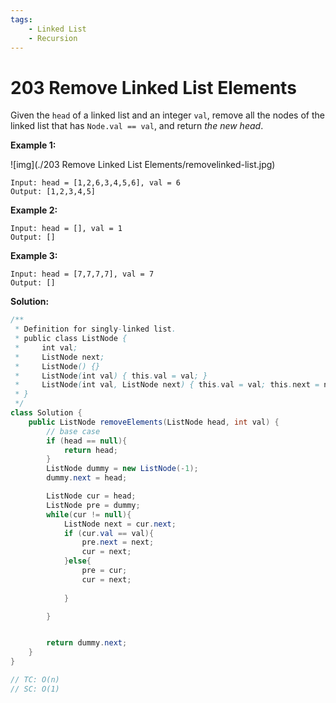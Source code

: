 ```yaml
---
tags:
    - Linked List
    - Recursion
---
```


# 203 Remove Linked List Elements

Given the `head` of a linked list and an integer `val`, remove all the nodes of the linked list that has `Node.val == val`, and return *the new head*.

 

**Example 1:**

![img](./203 Remove Linked List Elements/removelinked-list.jpg)

```
Input: head = [1,2,6,3,4,5,6], val = 6
Output: [1,2,3,4,5]
```

**Example 2:**

```
Input: head = [], val = 1
Output: []
```

**Example 3:**

```
Input: head = [7,7,7,7], val = 7
Output: []
```



**Solution:**

```java
/**
 * Definition for singly-linked list.
 * public class ListNode {
 *     int val;
 *     ListNode next;
 *     ListNode() {}
 *     ListNode(int val) { this.val = val; }
 *     ListNode(int val, ListNode next) { this.val = val; this.next = next; }
 * }
 */
class Solution {
    public ListNode removeElements(ListNode head, int val) {
        // base case
        if (head == null){
            return head;
        }
        ListNode dummy = new ListNode(-1);
        dummy.next = head;

        ListNode cur = head;
        ListNode pre = dummy;
        while(cur != null){
            ListNode next = cur.next;
            if (cur.val == val){
                pre.next = next;
                cur = next;
            }else{
                pre = cur;
                cur = next;
                
            }

        }


        return dummy.next;
    }
}

// TC: O(n)
// SC: O(1)
```

